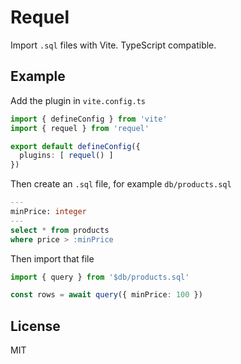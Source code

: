 # Requel

Import `.sql` files with Vite. TypeScript compatible.

## Example

Add the plugin in `vite.config.ts`

```ts
import { defineConfig } from 'vite'
import { requel } from 'requel'

export default defineConfig({
  plugins: [ requel() ]
})
```

Then create an `.sql` file, for example `db/products.sql`

```sql
---
minPrice: integer
---
select * from products
where price > :minPrice
```

Then import that file

```ts
import { query } from '$db/products.sql'

const rows = await query({ minPrice: 100 })
```

## License

MIT
